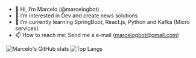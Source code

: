 - 👋 Hi, I’m Marcelo (@marcelogbot)
- 👀 I’m interested in Dev and create news solutions
- 🌱 I’m currently learning SpringBoot, React.js, Python and Kafka (Micro services)
- 📫 How to reach me: Send me a e-mail (marcelogbot@gmail.com)


![Marcelo's GitHub stats](https://github-readme-stats.vercel.app/api?username=marcelogbot&count_private=true&show_icons=true&theme=merko)
![Top Langs](https://github-readme-stats.vercel.app/api/top-langs/?username=marcelogbot&layout=compact&count_private=true&theme=merko)

<!---
marcelogbot/marcelogbot is a ✨ special ✨ repository because its `README.md` (this file) appears on your GitHub profile.
You can click the Preview link to take a look at your changes.
--->
